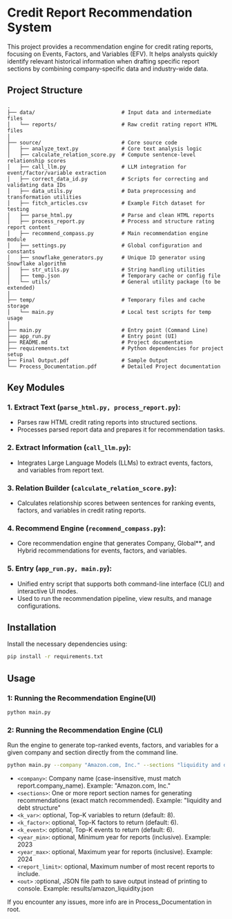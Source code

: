 
# Credit Report Recommendation System

This project provides a recommendation engine for credit rating reports, focusing on Events, Factors, and Variables (EFV).
It helps analysts quickly identify relevant historical information when drafting specific report sections by combining company-specific data and industry-wide data.

## Project Structure
```
.
├── data/                            # Input data and intermediate files
│   └── reports/                     # Raw credit rating report HTML files
│
├── source/                          # Core source code
│   ├── analyze_text.py              # Core text analysis logic
│   ├── calculate_relation_score.py  # Compute sentence-level relationship scores
│   ├── call_llm.py                  # LLM integration for event/factor/variable extraction
│   ├── correct_data_id.py           # Scripts for correcting and validating data IDs
│   ├── data_utils.py                # Data preprocessing and transformation utilities
│   ├── fitch_articles.csv           # Example Fitch dataset for testing
│   ├── parse_html.py                # Parse and clean HTML reports
│   ├── process_report.py            # Process and structure rating report content
│   ├── recommend_compass.py         # Main recommendation engine module
│   ├── settings.py                  # Global configuration and constants
│   ├── snowflake_generators.py      # Unique ID generator using Snowflake algorithm
│   ├── str_utils.py                 # String handling utilities
│   ├── temp.json                    # Temporary cache or config file
│   └── utils/                       # General utility package (to be extended)
│
├── temp/                            # Temporary files and cache storage
│   └── main.py                      # Local test scripts for temp usage
│
├── main.py                          # Entry point (Command Line)
├── app_run.py                       # Entry point (UI)
├── README.md                        # Project documentation
├── requirements.txt                 # Python dependencies for project setup
├── Final Output.pdf                 # Sample Output
└── Process_Documentation.pdf        # Detailed Project documentation

```

## Key Modules

### 1. **Extract Text** (`parse_html.py, process_report.py`): 
   - Parses raw HTML credit rating reports into structured sections.
   - Processes parsed report data and prepares it for recommendation tasks.
   
### 2. **Extract Information** (`call_llm.py`):
   - Integrates Large Language Models (LLMs) to extract events, factors, and variables from report text.

### 3. **Relation Builder** (`calculate_relation_score.py`):
   - Calculates relationship scores between sentences for ranking events, factors, and variables in credit rating reports.

### 4. **Recommend Engine** (`recommend_compass.py`):
   - Core recommendation engine that generates Company, Global**, and Hybrid recommendations for events, factors, and variables.

### 5. **Entry** (`app_run.py, main.py`):
   - Unified entry script that supports both command-line interface (CLI) and interactive UI modes. 
   - Used to run the recommendation pipeline, view results, and manage configurations.

## Installation

Install the necessary dependencies using:

```bash
pip install -r requirements.txt
```


## Usage

### 1: Running the Recommendation Engine(UI)

```bash
python main.py
```

### 2: Running the Recommendation Engine (CLI)
Run the engine to generate top-ranked events, factors, and variables for a given company and section directly from the command line.
```bash
python main.py --company "Amazon.com, Inc." --sections "liquidity and debt structure"
```
- `<company>`: Company name (case-insensitive, must match report.company_name). Example: "Amazon.com, Inc."
- `<sections>`: One or more report section names for generating recommendations (exact match recommended). Example: "liquidity and debt structure"
- `<k_var>`: optional, Top-K variables to return (default: 8).
- `<k_factor>`: optional, Top-K factors to return (default: 6).
- `<k_event>`: optional, Top-K events to return (default: 6).
- `<year_min>`: optional, Minimum year for reports (inclusive). Example: 2023
- `<year_max>`: optional, Maximum year for reports (inclusive).  Example: 2024
- `<report_limit>`: optional, Maximum number of most recent reports to include.
- `<out>` :optional, JSON file path to save output instead of printing to console. Example: results/amazon_liquidity.json

If you encounter any issues, more info are in Process_Documentation in root.
